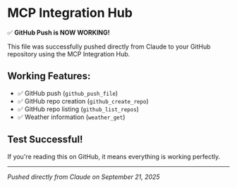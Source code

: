 # MCP Integration Hub

✅ **GitHub Push is NOW WORKING!**

This file was successfully pushed directly from Claude to your GitHub repository using the MCP Integration Hub.

## Working Features:
- ✅ GitHub push (`github_push_file`) 
- ✅ GitHub repo creation (`github_create_repo`)
- ✅ GitHub repo listing (`github_list_repos`)
- ✅ Weather information (`weather_get`)

## Test Successful!
If you're reading this on GitHub, it means everything is working perfectly.

---
*Pushed directly from Claude on September 21, 2025*